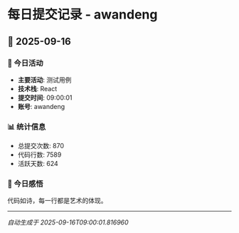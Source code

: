 # 每日提交记录 - awandeng

## 📅 2025-09-16

### 🎯 今日活动
- **主要活动**: 测试用例
- **技术栈**: React
- **提交时间**: 09:00:01
- **账号**: awandeng

### 📊 统计信息
- 总提交次数: 870
- 代码行数: 7589
- 活跃天数: 624

### 💭 今日感悟
代码如诗，每一行都是艺术的体现。

---
*自动生成于 2025-09-16T09:00:01.816960*
